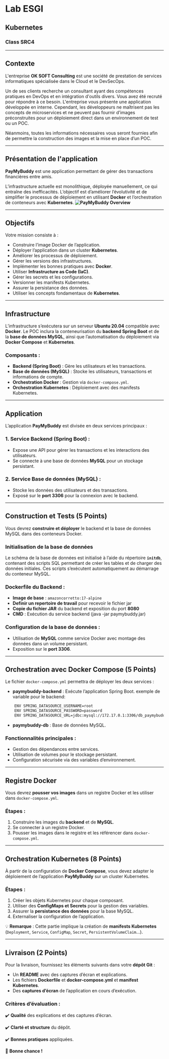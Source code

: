 # Lab ESGI

## Kubernetes
### Class SRC4

---

## Contexte

L'entreprise **OK SOFT Consulting** est une société de prestation de services informatiques spécialisée dans le Cloud et le DevSecOps. 

Un de ses clients recherche un consultant ayant des compétences pratiques en DevOps et en intégration d'outils divers. Vous avez été recruté pour répondre à ce besoin. L'entreprise vous présente une application développée en interne. Cependant, les développeurs ne maîtrisent pas les concepts de microservices et ne peuvent pas fournir d’images préconstruites pour un déploiement direct dans un environnement de test ou un POC.

Néanmoins, toutes les informations nécessaires vous seront fournies afin de permettre la construction des images et la mise en place d’un POC.

---

## Présentation de l'application

**PayMyBuddy** est une application permettant de gérer des transactions financières entre amis. 

L’infrastructure actuelle est monolithique, déployée manuellement, ce qui entraîne des inefficacités. L’objectif est d’améliorer l’évolutivité et de simplifier le processus de déploiement en utilisant **Docker** et l’orchestration de conteneurs avec **Kubernetes**.
**![PayMyBuddy Overview](https://lh7-rt.googleusercontent.com/docsz/AD_4nXf0fGeMjotdY0KzJL13cmGhXad3GM_kn7OSXZJ4CCSQ89zZTlrhBVVi91QjRMgVeszmUMAMAgyavzr4VyQ9YOAUiWmL2sF6aVQYiJPLZfztxv7ERNsIra2O_2SYIX5ZFY5eOARMeI2qnOwrIymuyJnvtuYs?key=mLqAl_ccMoG4hHcRzSYKpw)**

---

## Objectifs

Votre mission consiste à :

- Construire l’image Docker de l’application.
- Déployer l’application dans un cluster **Kubernetes**.
- Améliorer les processus de déploiement.
- Gérer les versions des infrastructures.
- Implémenter les bonnes pratiques avec **Docker**.
- Utiliser **Infrastructure as Code (IaC)**.
- Gérer les secrets et les configurations.
- Versionner les manifests Kubernetes.
- Assurer la persistance des données.
- Utiliser les concepts fondamentaux de **Kubernetes**.

---

## Infrastructure

L’infrastructure s’exécutera sur un serveur **Ubuntu 20.04** compatible avec **Docker**. Le POC inclura la conteneurisation du **backend Spring Boot** et de la **base de données MySQL**, ainsi que l’automatisation du déploiement via **Docker Compose** et **Kubernetes**.

### Composants :

- **Backend (Spring Boot)** : Gère les utilisateurs et les transactions.
- **Base de données (MySQL)** : Stocke les utilisateurs, transactions et informations de compte.
- **Orchestration Docker** : Gestion via `docker-compose.yml`.
- **Orchestration Kubernetes** : Déploiement avec des manifests Kubernetes.

---

## Application

L’application **PayMyBuddy** est divisée en deux services principaux :

### 1. Service Backend (Spring Boot) :
- Expose une API pour gérer les transactions et les interactions des utilisateurs.
- Se connecte à une base de données **MySQL** pour un stockage persistant.

### 2. Service Base de données (MySQL) :
- Stocke les données des utilisateurs et des transactions.
- Exposé sur le **port 3306** pour la connexion avec le backend.

---

## Construction et Tests (5 Points)

Vous devrez **construire et déployer** le backend et la base de données MySQL dans des conteneurs Docker.

### Initialisation de la base de données

Le schéma de la base de données est initialisé à l’aide du répertoire **`initdb`**, contenant des scripts SQL permettant de créer les tables et de charger des données initiales. Ces scripts s’exécutent automatiquement au démarrage du conteneur MySQL.

### Dockerfile du Backend :

- **Image de base** : `amazoncorretto:17-alpine`
- **Definir un repertoire de travail** pour recevoir le fichier jar
- **Copie du fichier JAR** du backend et exposition du port **8080**
- **CMD** : Exécution du service backend (java -jar paymybuddy.jar)

### Configuration de la base de données :

- Utilisation de **MySQL** comme service Docker avec montage des données dans un volume persistant.
- Exposition sur le **port 3306**.

---

## Orchestration avec Docker Compose (5 Points)

Le fichier `docker-compose.yml` permettra de déployer les deux services :

- **paymybuddy-backend** : Exécute l’application Spring Boot.
exemple de variable pour le backend:
```bash
    ENV SPRING_DATASOURCE_USERNAME=root
    ENV SPRING_DATASOURCE_PASSWORD=password
    ENV SPRING_DATASOURCE_URL=jdbc:mysql://172.17.0.1:3306/db_paymybuddy
```
- **paymybuddy-db** : Base de données MySQL.


### Fonctionnalités principales :

- Gestion des dépendances entre services.
- Utilisation de volumes pour le stockage persistant.
- Configuration sécurisée via des variables d’environnement.

---

## Registre Docker 

Vous devrez **pousser vos images** dans un registre Docker et les utiliser dans `docker-compose.yml`.

### Étapes :

1. Construire les images du **backend** et de **MySQL**.
2. Se connecter à un registre Docker.
3. Pousser les images dans le registre et les référencer dans `docker-compose.yml`.

---

## Orchestration Kubernetes (8 Points)

À partir de la configuration de **Docker Compose**, vous devez adapter le déploiement de l’application **PayMyBuddy** sur un cluster Kubernetes.

### Étapes :

1. Créer les objets Kubernetes pour chaque composant.
2. Utiliser des **ConfigMaps et Secrets** pour la gestion des variables.
3. Assurer la **persistance des données** pour la base MySQL.
4. Externaliser la configuration de l’application.

💡 **Remarque** : Cette partie implique la création de **manifests Kubernetes** (`Deployment`, `Service`, `ConfigMap`, `Secret`, `PersistentVolumeClaim`...).

---

## Livraison (2 Points)

Pour la livraison, fournissez les éléments suivants dans votre **dépôt Git** :

- Un **README** avec des captures d’écran et explications.
- Les fichiers **Dockerfile** et **docker-compose.yml** et **manifest Kubernetes**.
- Des **captures d’écran** de l’application en cours d’exécution.

### Critères d’évaluation :

✔️ **Qualité** des explications et des captures d’écran.

✔️ **Clarté et structure** du dépôt.

✔️ **Bonnes pratiques** appliquées.


🚀 **Bonne chance !**
